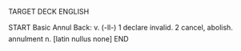 TARGET DECK
ENGLISH

START
Basic
Annul
Back: v. (-ll-) 1 declare invalid. 2 cancel, abolish.  annulment n. [latin nullus none]
END
